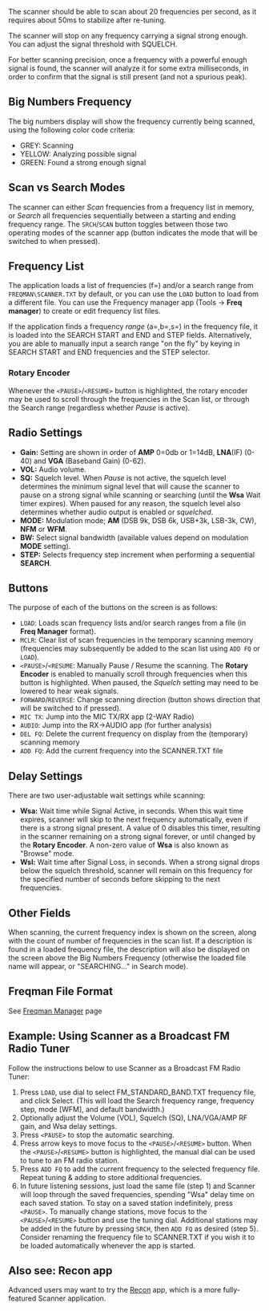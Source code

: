 The scanner should be able to scan about 20 frequencies per second, as it requires about 50ms to stabilize after re-tuning. 

The scanner will stop on any frequency carrying a signal strong enough. You can adjust the signal threshold with SQUELCH.

For better scanning precision, once a frequency with a powerful enough signal is found, the scanner will analyze it for some extra milliseconds, in order to confirm that the signal is still present (and not a spurious peak).

## Big Numbers Frequency
The big numbers display will show the frequency currently being scanned, using the following color code criteria:

* GREY: Scanning
* YELLOW: Analyzing possible signal
* GREEN: Found a strong enough signal

## Scan vs Search Modes

The scanner can either *Scan* frequencies from a frequency list in memory, or *Search* all frequencies sequentially between a starting and ending frequency range.  The `SRCH`/`SCAN` button toggles between those two operating modes of the scanner app (button indicates the mode that will be switched to when pressed).

## Frequency List

The application loads a list of frequencies (f=) and/or a search range from `FREQMAN\SCANNER.TXT` by default, or you can use the `LOAD` button to load from a different file. You can use the Frequency manager app (Tools -> **Freq manager**) to create or edit frequency list files.

If the application finds a frequency _range_ (a=,b=,s=) in the frequency file, it is loaded into the SEARCH START and END and STEP fields.  Alternatively, you are able to manually input a search range "on the fly" by keying in SEARCH START and END frequencies and the STEP selector.

### Rotary Encoder

Whenever the `<PAUSE>`/`<RESUME>` button is highlighted, the rotary encoder may be used to scroll through the frequencies in the Scan list, or through the Search range (regardless whether *Pause* is active).

## Radio Settings

* **Gain:** Setting are shown in order of **AMP** 0=0db or 1=14dB, **LNA**(IF) (0-40) and **VGA** (Baseband Gain) (0-62).
* **VOL:** Audio volume.
* **SQ:** Squelch level. When *Pause* is not active, the squelch level determines the minimum signal level that will cause the scanner to pause on a strong signal while scanning or searching (until the **Wsa** Wait timer expires). When paused for any reason, the squelch level also determines whether audio output is enabled or *squelched*.
* **MODE:** Modulation mode; **AM** (DSB 9k, DSB 6k, USB+3k, LSB-3k, CW), **NFM** or **WFM**.
* **BW:** Select signal bandwidth (available values depend on modulation **MODE** setting).
* **STEP:** Selects frequency step increment when performing a sequential **SEARCH**.

## Buttons

The purpose of each of the buttons on the screen is as follows:

* `LOAD`: Loads scan frequency lists and/or search ranges from a file (in **Freq Manager** format).
* `MCLR`: Clear list of scan frequencies in the temporary scanning memory (frequencies may subsequently be added to the scan list using `ADD FQ` or `LOAD`).
* `<PAUSE>`/`<RESUME`: Manually Pause / Resume the scanning. The **Rotary Encoder** is enabled to manually scroll through frequencies when this button is highlighted.  When paused, the *Squelch* setting may need to be lowered to hear weak signals.
* `FORWARD`/`REVERSE`: Change scanning direction (button shows direction that will be switched to if pressed).
* `MIC TX`: Jump into the MIC TX/RX app (2-WAY Radio)
* `AUDIO`: Jump into the RX->AUDIO app (for further analysis)
* `DEL FQ`: Delete the current frequency on display from the (temporary) scanning memory
* `ADD FQ`: Add the current frequency into the SCANNER.TXT file

## Delay Settings
There are two user-adjustable wait settings while scanning:
* **Wsa:** Wait time while Signal Active, in seconds. When this wait time expires, scanner will skip to the next frequency automatically, even if there is a strong signal present. A value of 0 disables this timer, resulting in the scanner remaining on a strong signal forever, or until changed by the **Rotary Encoder**. A non-zero value of **Wsa** is also known as "Browse" mode.
* **Wsl:** Wait time after Signal Loss, in seconds. When a strong signal drops below the squelch threshold, scanner will remain on this frequency for the specified number of seconds before skipping to the next frequencies.

## Other Fields
When scanning, the current frequency index is shown on the screen, along with the count of number of frequencies in the scan list. If a description is found in a loaded frequency file, the description will also be displayed on the screen above the Big Numbers Frequency (otherwise the loaded file name will appear, or "SEARCHING..." in Search mode).

## Freqman File Format
See [Freqman Manager](Freqman-manager) page

## Example: Using Scanner as a Broadcast FM Radio Tuner
Follow the instructions below to use Scanner as a Broadcast FM Radio Tuner:
1. Press `LOAD`, use dial to select FM_STANDARD_BAND.TXT frequency file, and click Select.  (This will load the Search frequency range, frequency step, mode [WFM], and default bandwidth.)
2. Optionally adjust the Volume (VOL), Squelch (SQ), LNA/VGA/AMP RF gain, and Wsa delay settings.
3. Press `<PAUSE>` to stop the automatic searching.
4. Press arrow keys to move focus to the `<PAUSE>`/`<RESUME>` button.  When the `<PAUSE>`/`<RESUME>` button is highlighted, the manual dial can be used to tune to an FM radio station.
5. Press `ADD FQ` to add the current frequency to the selected frequency file.  Repeat tuning & adding to store additional frequencies.
6. In future listening sessions, just load the same file (step 1) and Scanner will loop through the saved frequencies, spending "Wsa" delay time on each saved station.  To stay on a saved station indefinitely, press `<PAUSE>`.  To manually change stations, move focus to the `<PAUSE>`/`<RESUME>` button and use the tuning dial.  Additional stations may be added in the future by pressing `SRCH`, then `ADD FQ` as desired (step 5).  Consider renaming the frequency file to SCANNER.TXT if you wish it to be loaded automatically whenever the app is started.

## Also see:  Recon app
Advanced users may want to try the [Recon](https://github.com/eried/portapack-mayhem/wiki/Recon) app, which is a more fully-featured Scanner application.

